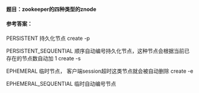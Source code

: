 #### 题目：zookeeper的四种类型的znode

#### 参考答案：

PERSISTENT                持久化节点 create -p
    
PERSISTENT_SEQUENTIAL     顺序自动编号持久化节点，这种节点会根据当前已存在的节点数自动加 1 create -s
    
EPHEMERAL                 临时节点， 客户端session超时这类节点就会被自动删除 create -e 
   
EPHEMERAL_SEQUENTIAL      临时自动编号节点